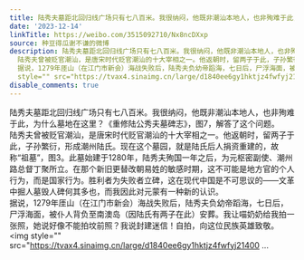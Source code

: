 ```yaml
---
title: 陆秀夫墓距北回归线广场只有七八百米。我很纳闷，他既非潮汕本地人，也非殉难于此，为什么墓地在这里？《重修陆公秀夫墓碑志》，图7，解答了这个问题。 陆秀夫曾...
date: '2023-12-14'
linkTitle: https://weibo.com/3515092710/Nx8ncDXxp
source: 种豆得瓜谢不谦的微博
description: 陆秀夫墓距北回归线广场只有七八百米。我很纳闷，他既非潮汕本地人，也非殉难于此，为什么墓地在这里？《重修陆公秀夫墓碑志》，图7，解答了这个问题。<br>
  陆秀夫曾被贬官潮汕，是唐宋时代贬官潮汕的十大宰相之一。他返朝时，留两子于此，子孙繁衍，形成潮州陆氏。现在这个墓园，就是陆氏后人捐资重建的，故称“祖墓”，图3。此墓始建于1280年，陆秀夫殉国一年之后，为元枢密副使、潮州路总督丁聚所立。在那个新旧更替改朝易姓的敏感时期，这不可能是地方官的个人行为，而是国家行为。胜利者为失败者立碑，这在现代中国是不可思议的——文革中掘人墓毁人碑何其多也，而我因此对元蒙有一种新的认识。<br>
  据说，1279年厓山（在江门市新会）海战失败后，陆秀夫负幼帝蹈海，七日后，尸浮海面，被仆人背负至南澳岛（因陆氏有两子在此）安葬。我让喵奶奶给我拍一张照，她说好像不能拍坟前照？我说封建迷信！自拍，向这位民族英雄致敬。<img
  style="" src="https://tvax4.sinaimg.cn/large/d1840ee6gy1hktjz4fwfyj21400 ...
disable_comments: true
---
```

陆秀夫墓距北回归线广场只有七八百米。我很纳闷，他既非潮汕本地人，也非殉难于此，为什么墓地在这里？《重修陆公秀夫墓碑志》，图7，解答了这个问题。<br> 陆秀夫曾被贬官潮汕，是唐宋时代贬官潮汕的十大宰相之一。他返朝时，留两子于此，子孙繁衍，形成潮州陆氏。现在这个墓园，就是陆氏后人捐资重建的，故称“祖墓”，图3。此墓始建于1280年，陆秀夫殉国一年之后，为元枢密副使、潮州路总督丁聚所立。在那个新旧更替改朝易姓的敏感时期，这不可能是地方官的个人行为，而是国家行为。胜利者为失败者立碑，这在现代中国是不可思议的——文革中掘人墓毁人碑何其多也，而我因此对元蒙有一种新的认识。<br> 据说，1279年厓山（在江门市新会）海战失败后，陆秀夫负幼帝蹈海，七日后，尸浮海面，被仆人背负至南澳岛（因陆氏有两子在此）安葬。我让喵奶奶给我拍一张照，她说好像不能拍坟前照？我说封建迷信！自拍，向这位民族英雄致敬。<img style="" src="https://tvax4.sinaimg.cn/large/d1840ee6gy1hktjz4fwfyj21400 ...